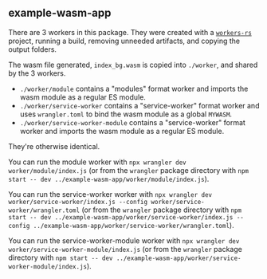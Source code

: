 ## example-wasm-app

There are 3 workers in this package. They were created with a [`workers-rs`](https://github.com/cloudflare/workers-rs) project, running a build, removing unneeded artifacts, and copying the output folders.

The wasm file generated, `index_bg.wasm` is copied into `./worker`, and shared by the 3 workers.

- `./worker/module` contains a "modules" format worker and imports the wasm module as a regular ES module.
- `./worker/service-worker` contains a "service-worker" format worker and uses `wrangler.toml` to bind the wasm module as a global `MYWASM`.
- `./worker/service-worker-module` contains a "service-worker" format worker and imports the wasm module as a regular ES module.

They're otherwise identical.

You can run the module worker with `npx wrangler dev worker/module/index.js` (or from the `wrangler` package directory with `npm start -- dev ../example-wasm-app/worker/module/index.js`).

You can run the service-worker worker with `npx wrangler dev worker/service-worker/index.js --config worker/service-worker/wrangler.toml` (or from the `wrangler` package directory with `npm start -- dev ../example-wasm-app/worker/service-worker/index.js --config ../example-wasm-app/worker/service-worker/wrangler.toml`).

You can run the service-worker-module worker with `npx wrangler dev worker/service-worker-module/index.js` (or from the `wrangler` package directory with `npm start -- dev ../example-wasm-app/worker/service-worker-module/index.js`).
